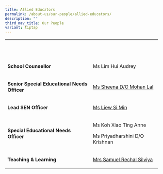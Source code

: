 ```yaml
---
title: Allied Educators
permalink: /about-us/our-people/allied-educators/
description: ""
third_nav_title: Our People
variant: tiptap
---
```

<table style="minWidth: 50px">
<colgroup>
<col>
<col>
</colgroup>
<tbody>
<tr>
<th rowspan="1" colspan="1">
<p>&nbsp;</p>
</th>
<th rowspan="1" colspan="1">
<p>&nbsp;</p>
</th>
</tr>
<tr>
<td rowspan="1" colspan="1">
<p><strong>School Counsellor</strong>
</p>
</td>
<td rowspan="1" colspan="1">
<p>Ms Lim Hui Audrey</p>
</td>
</tr>
<tr>
<td rowspan="1" colspan="1">
<p><strong>Senior Special Educational Needs Officer</strong>
</p>
</td>
<td rowspan="1" colspan="1">
<p><a href="mailto:sheena_mohan_lal@moe.edu.sg" rel="noopener noreferrer nofollow" target="_blank">Ms Sheena D/O Mohan Lal</a>
</p>
</td>
</tr>
<tr>
<td rowspan="1" colspan="1">
<p><strong>Lead SEN Officer</strong>
</p>
</td>
<td rowspan="1" colspan="1">
<p><a href="mailto:liew_si_min@moe.edu.sg" rel="noopener noreferrer nofollow" target="_blank">Ms Liew Si Min</a>
</p>
</td>
</tr>
<tr>
<td rowspan="1" colspan="1">
<p><strong>Special Educational Needs Officer</strong>
</p>
</td>
<td rowspan="1" colspan="1">
<p>Ms Koh Xiao Ting Anne</p>
<p>Ms Priyadharshini D/O Krishnan</p>
</td>
</tr>
<tr>
<td rowspan="1" colspan="1">
<p><strong>Teaching &amp; Learning</strong>
</p>
</td>
<td rowspan="1" colspan="1">
<p><a href="mailto:samuel_tr_silviya@moe.edu.sg" rel="noopener noreferrer nofollow" target="_blank">Mrs Samuel Rechal Silviya</a>
</p>
</td>
</tr>
</tbody>
</table>
<p></p>